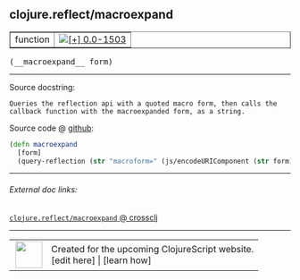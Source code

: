 ## clojure.reflect/macroexpand



 <table border="1">
<tr>
<td>function</td>
<td><a href="https://github.com/cljsinfo/cljs-api-docs/tree/0.0-1503"><img valign="middle" alt="[+] 0.0-1503" title="Added in 0.0-1503" src="https://img.shields.io/badge/+-0.0--1503-lightgrey.svg"></a> </td>
</tr>
</table>


 <samp>
(__macroexpand__ form)<br>
</samp>

---





Source docstring:

```
Queries the reflection api with a quoted macro form, then calls the
callback function with the macroexpanded form, as a string.
```


Source code @ [github](https://github.com/clojure/clojurescript/blob/r2755/src/cljs/clojure/reflect.cljs#L32-L36):

```clj
(defn macroexpand
  [form]
  (query-reflection (str "macroform=" (js/encodeURIComponent (str form))) println))
```

<!--
Repo - tag - source tree - lines:

 <pre>
clojurescript @ r2755
└── src
    └── cljs
        └── clojure
            └── <ins>[reflect.cljs:32-36](https://github.com/clojure/clojurescript/blob/r2755/src/cljs/clojure/reflect.cljs#L32-L36)</ins>
</pre>

-->

---



###### External doc links:

[`clojure.reflect/macroexpand` @ crossclj](http://crossclj.info/fun/clojure.reflect.cljs/macroexpand.html)<br>

---

 <table>
<tr><td>
<img valign="middle" align="right" width="48px" src="http://i.imgur.com/Hi20huC.png">
</td><td>
Created for the upcoming ClojureScript website.<br>
[edit here] | [learn how]
</td></tr></table>

[edit here]:https://github.com/cljsinfo/cljs-api-docs/blob/master/cljsdoc/clojure.reflect/macroexpand.cljsdoc
[learn how]:https://github.com/cljsinfo/cljs-api-docs/wiki/cljsdoc-files

<!--

This information was too distracting to show to readers, but I'll leave it
commented here since it is helpful to:

- pretty-print the data used to generate this document
- and show how to retrieve that data



The API data for this symbol:

```clj
{:ns "clojure.reflect",
 :name "macroexpand",
 :signature ["[form]"],
 :history [["+" "0.0-1503"]],
 :type "function",
 :full-name-encode "clojure.reflect/macroexpand",
 :source {:code "(defn macroexpand\n  [form]\n  (query-reflection (str \"macroform=\" (js/encodeURIComponent (str form))) println))",
          :title "Source code",
          :repo "clojurescript",
          :tag "r2755",
          :filename "src/cljs/clojure/reflect.cljs",
          :lines [32 36]},
 :full-name "clojure.reflect/macroexpand",
 :docstring "Queries the reflection api with a quoted macro form, then calls the\ncallback function with the macroexpanded form, as a string."}

```

Retrieve the API data for this symbol:

```clj
;; from Clojure REPL
(require '[clojure.edn :as edn])
(-> (slurp "https://raw.githubusercontent.com/cljsinfo/cljs-api-docs/catalog/cljs-api.edn")
    (edn/read-string)
    (get-in [:symbols "clojure.reflect/macroexpand"]))
```

-->
